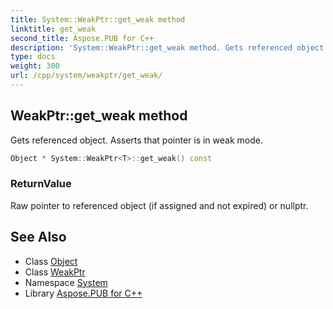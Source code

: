 ```yaml
---
title: System::WeakPtr::get_weak method
linktitle: get_weak
second_title: Aspose.PUB for C++
description: 'System::WeakPtr::get_weak method. Gets referenced object. Asserts that pointer is in weak mode in C++.'
type: docs
weight: 300
url: /cpp/system/weakptr/get_weak/
---
```

## WeakPtr::get_weak method


Gets referenced object. Asserts that pointer is in weak mode.

```cpp
Object * System::WeakPtr<T>::get_weak() const
```


### ReturnValue

Raw pointer to referenced object (if assigned and not expired) or nullptr.

## See Also

* Class [Object](../../object/)
* Class [WeakPtr](../)
* Namespace [System](../../)
* Library [Aspose.PUB for C++](../../../)
